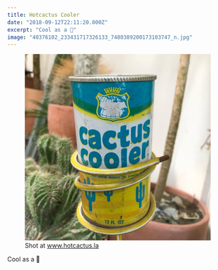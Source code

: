 ```yaml
---
title: Hotcactus Cooler
date: "2018-09-12T22:11:20.000Z"
excerpt: "Cool as a 🌵"
image: "40376102_233431717326133_7480389200173103747_n.jpg"
---
```


<figure class="mw408">
<img src="40376102_233431717326133_7480389200173103747_n.jpg"
     alt="hotcactus cooler" /><br />
<figcaption>
  Shot at <a href="https://shop.hotcactus.la/collections/plants/products/haageocereus-tenuis">www.hotcactus.la</a>
</figcaption>
</figure>

Cool as a 🌵
